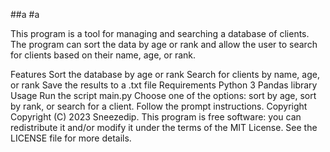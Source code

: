 ##a
#a

This program is a tool for managing and searching a database of clients. The program can sort the data by age or rank and allow the user to search for clients based on their name, age, or rank.

Features
Sort the database by age or rank
Search for clients by name, age, or rank
Save the results to a .txt file
Requirements
Python 3
Pandas library
Usage
Run the script main.py
Choose one of the options: sort by age, sort by rank, or search for a client.
Follow the prompt instructions.
Copyright
Copyright (C) 2023 Sneezedip. This program is free software: you can redistribute it and/or modify it under the terms of the MIT License. See the LICENSE file for more details.
